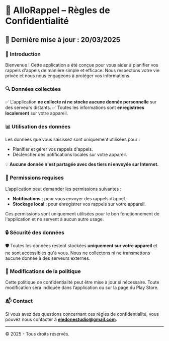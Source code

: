 # 📱 AlloRappel – Règles de Confidentialité

## 📅 Dernière mise à jour : 20/03/2025

### 📌 Introduction
Bienvenue ! Cette application a été conçue pour vous aider à planifier vos rappels d'appels de manière simple et efficace. Nous respectons votre vie privée et nous nous engageons à protéger vos informations.

### 🔍 Données collectées
✅ L'application **ne collecte ni ne stocke aucune donnée personnelle** sur des serveurs distants.
✅ Toutes les informations sont **enregistrées localement** sur votre appareil.

### 📊 Utilisation des données
Les données que vous saisissez sont uniquement utilisées pour :
- Planifier et gérer vos rappels d'appels.
- Déclencher des notifications locales sur votre appareil.

💡 **Aucune donnée n'est partagée avec des tiers ni envoyée sur Internet.**

### 🔑 Permissions requises
L’application peut demander les permissions suivantes :
- **Notifications** : pour vous envoyer des rappels d’appel.
- **Stockage local** : pour enregistrer vos rappels sur votre appareil.

Ces permissions sont uniquement utilisées pour le bon fonctionnement de l'application et ne servent à aucun autre usage.

### 🔒 Sécurité des données
🛡 Toutes les données restent stockées **uniquement sur votre appareil** et ne sont accessibles qu'à vous. Nous ne collectons ni ne transmettons aucune donnée à des serveurs externes.

### 🔄 Modifications de la politique
Cette politique de confidentialité peut être mise à jour si nécessaire. Toute modification sera indiquée dans l’application ou sur la page du Play Store.

### 📬 Contact
Si vous avez des questions concernant ces règles de confidentialité, vous pouvez nous contacter à **eledonestudio@gmail.com**.

---

© 2025 - Tous droits réservés.
